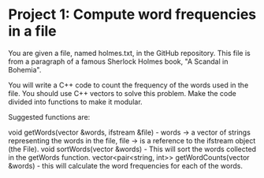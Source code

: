 # Project 1: Compute word frequencies in a file

You are given a file, named holmes.txt, in the GitHub repository. This file is from a paragraph of a famous Sherlock Holmes book, "A Scandal in Bohemia".

You will write a C++ code to count the frequency of the words used in the file. You should use C++ vectors to solve this problem. Make the code divided into functions to make it modular. 

Suggested functions are:

void getWords(vector<string> &words, ifstream &file) - words -> a vector of strings representing the words in the file, file -> is a reference to the ifstream object (the File).
void sortWords(vector<string> &words) - This will sort the words collected in the getWords function.
vector<pair<string, int>> getWordCounts(vector<string> &words) - this will calculate the word frequencies for each of the words.

